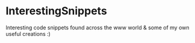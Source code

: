 # InterestingSnippets
Interesting code snippets found across the www world & some of my own useful creations :)

